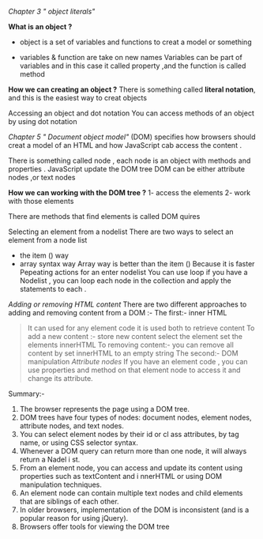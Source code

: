*Chapter 3 " object literals"* 

**What is an object ?**

- object is a set of variables and functions to creat a model or something 

- variables & function are take on new names 
Variables can be part of variables and in this case it called property ,and the function is called method 

**How we can creating an object ?** 
There is something called **literal notation**, and this is the easiest way to creat objects

Accessing an object and dot notation
You can access methods of an object by using dot notation

 *Chapter 5 " Document object model"*
(DOM) specifies how browsers should creat a model of an HTML and how JavaScript cab access the content .

There is something called node , each node is an object with methods and properties . JavaScript update the DOM tree 
DOM can be either attribute nodes ,or text nodes 

**How we can working with the DOM tree ?**
1- access the elements 
2- work with those elements 

There are methods that find elements is called DOM quires 

Selecting an element from a nodelist
There are two ways to select an element from a node list
- the item () way
- array syntax way
Array way is better than the item ()
Because it is faster
Pepeating actions for an enter nodelist 
You can use loop if you have a Nodelist , you can loop each node in the collection and apply the statements to each .

*Adding or removing HTML content*
There are two different approaches to adding and removing content from a DOM :- 
The first:- inner HTML 
> It can used for any element code 
> it is used both to retrieve content 
To add a new content :- 
> store new content 
> select the element 
> set the elements innerHTML
To removing content:-
> you can remove all content by set innerHTML to an empty string 
The second:- DOM manipulation
*Attribute nodes* 
If you have an element code , you can use properties and method on that element node  to access it and change its attribute. 

Summary:-
1. The browser represents the page using a DOM tree.
2. DOM trees have four types of nodes: document nodes,
element nodes, attribute nodes, and text nodes.
3. You can select element nodes by their id or cl ass
attributes, by tag name, or using CSS selector syntax.
4. Whenever a DOM query can return more than one
node, it will always return a Nadel i st.
5. From an element node, you can access and update its
content using properties such as textContent and
i nnerHTML or using DOM manipulation techniques.
6. An element node can contain multiple text nodes and
child elements that are siblings of each other.
7. In older browsers, implementation of the DOM is
inconsistent (and is a popular reason for using jQuery).
8. Browsers offer tools for viewing the DOM tree